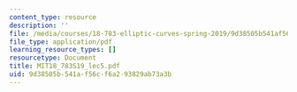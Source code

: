 ```yaml
---
content_type: resource
description: ''
file: /media/courses/18-783-elliptic-curves-spring-2019/9d38505b541af56cf6a293829ab73a3b_MIT18_783S19_lec5.pdf
file_type: application/pdf
learning_resource_types: []
resourcetype: Document
title: MIT18_783S19_lec5.pdf
uid: 9d38505b-541a-f56c-f6a2-93829ab73a3b
---
```

